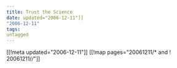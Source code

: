 ```yaml
---
title: Trust the Science
date: updated="2006-12-11"]]
"2006-12-11"
tags:
untagged
---
```

[[!meta updated="2006-12-11"]]
[[!map pages="20061211/* and ! 20061211/*/*"]]
